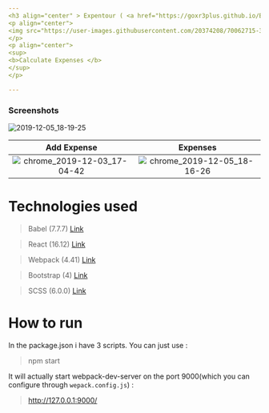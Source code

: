 ```yaml
---
<h3 align="center" > Expentour ( <a href="https://goxr3plus.github.io/Expentour/" target="_blank">Demo</a>  ) Demo not working yet</h3>
<p align="center">
<img src="https://user-images.githubusercontent.com/20374208/70062715-3c39a800-15ef-11ea-8eb6-0b6dbace367a.png">
</p>
<p align="center">
<sup>
<b>Calculate Expenses </b>
</sup>
</p>

---
```


### Screenshots

![2019-12-05_18-19-25](https://user-images.githubusercontent.com/20374208/70253384-ca4a9580-178b-11ea-8d16-b081d0fcfee3.gif)

| Add Expense | Expenses
|:-:|:-:|
| ![chrome_2019-12-03_17-04-42](https://user-images.githubusercontent.com/20374208/70062720-4065c580-15ef-11ea-880d-b4f529d79259.png) | ![chrome_2019-12-05_18-16-26](https://user-images.githubusercontent.com/20374208/70253422-da627500-178b-11ea-946b-efaf95688a92.png) |



# Technologies used 

> Babel        (7.7.7)     [Link](https://github.com/babel/babel)

> React        (16.12)    [Link](https://github.com/facebook/react)

> Webpack      (4.41)    [Link](https://github.com/webpack/webpack)

> Bootstrap      (4)    [Link](https://react-bootstrap.github.io/getting-started/introduction/)

> SCSS  (6.0.0)     [Link](https://github.com/sass/sass)

# How to run 
In the package.json i have 3 scripts. You can just use :
> npm start

It will actually start webpack-dev-server on the port 9000(which you can configure through `wepack.config.js`) :

> http://127.0.0.1:9000/


